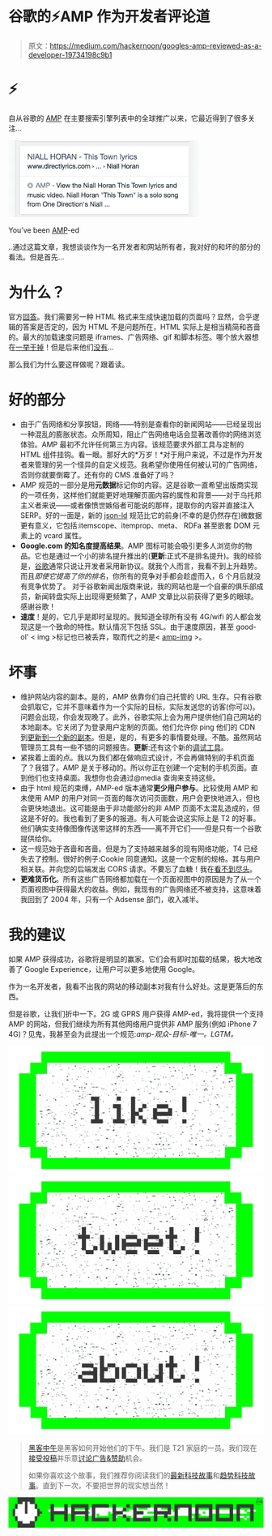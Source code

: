 # 谷歌的⚡AMP 作为开发者评论道

> 原文：<https://medium.com/hackernoon/googles-amp-reviewed-as-a-developer-19734198c9b1>

# ⚡

自从谷歌的 [AMP](https://googleblog.blogspot.com/2015/10/introducing-accelerated-mobile-pages.html) 在主要搜索引擎列表中的全球推广以来，它最近得到了很多关注…

![](img/a3e9b2ef2f1546bb229d0b81c9cd0b82.png)

You’ve been [AMP](http://www.directlyrics.com/niall-horan-this-town-lyrics.amphtml)-ed

..通过这篇文章，我想谈谈作为一名开发者和网站所有者，我对好的和坏的部分的看法。但是首先…

# 为什么？

官方[回答](https://www.ampproject.org/docs/get_started/about-amp.html)。我们需要另一种 HTML 格式来生成快速加载的页面吗？显然，合乎逻辑的答案是否定的，因为 HTML 不是问题所在，HTML 实际上是相当精简和吝啬的。最大的加载速度问题是 iframes、广告网络、gif 和脚本标签。哪个放大器想在[一举干掉](https://www.ampproject.org/docs/reference/spec.html#html-tags)！但是后来他们[没有](https://github.com/ampproject/amphtml/blob/master/extensions/amp-a4a/amp-a4a-format.md)...

那么我们为什么要这样做呢？跟着读。

# 好的部分

*   由于广告网络和分享按钮，网络——特别是查看你的新闻网站——已经呈现出一种混乱的膨胀状态。众所周知，阻止广告网络电话会显著改善你的网络浏览体验。AMP 最初不允许任何第三方内容。该规范要求外部工具与定制的 HTML 组件挂钩。看一眼。那好大的*万岁！*对于用户来说，不过是作为开发者来管理的另一个怪异的自定义规范。我希望你使用任何被认可的广告网络，否则你就要倒霉了。还有你的 CMS 准备好<amp-YouTube>了吗？
*   AMP 规范的一部分是用**元数据**标记你的内容。这是谷歌一直希望出版商实现的一项任务，这样他们就能更好地理解页面内容的属性和背景——对于乌托邦主义者来说——或者像愤世嫉俗者可能说的那样，提取你的内容并直接注入 SERP。好的一面是，新的 [json-ld](https://developers.google.com/schemas/formats/json-ld) 规范比它的前身(不幸的是仍然存在)微数据更有意义，它包括:itemscope、itemprop、meta、 RDFa 甚至嵌套 DOM 元素上的 vcard 属性。
*   **Google.com 的知名度提高结果**。AMP 图标可能会吸引更多人浏览你的物品。它也是通过一个小的排名提升推出的(**更新**:正式不是排名提升)。我的经验是，[谷歌](https://hackernoon.com/tagged/google)通常只说让开发者采用新协议。就我个人而言，我看不到上升趋势。而且*即使它提高了你的排名*，你所有的竞争对手都会趁虚而入，6 个月后就没有竞争优势了。
    对于谷歌新闻出版商来说，我的网站也是一个自豪的俱乐部成员，新闻转盘实际上出现得更频繁了，AMP 文章比以前获得了更多的眼球。感谢谷歌！
*   **速度**！是的，它几乎是即时呈现的。我知道全球所有没有 4G/wifi 的人都会发现这是一个致命的特性。默认情况下包括 SSL。由于速度原因，甚至 good-ol' < img >标记也已被丢弃，取而代之的是< [amp-img](https://www.ampproject.org/docs/reference/amp-img.html) >。

# 坏事

*   维护网站内容的副本。是的，AMP 依靠你们自己托管的 URL 生存。只有谷歌会抓取它，它并不意味着作为一个实际的目标，实际发送您的访客(你可以)。问题会出现，你会发现晚了。此外，谷歌实际上会为用户提供他们自己网站的本地副本。它关闭了为登录用户定制的页面。他们允许你 ping 他们的 CDN 到[更新到一个新的副本](https://developers.google.com/amp/cache/reference/acceleratedmobilepageurl/rest/v1/ampUrls/batchGet)。但是，是的，有更多的事情要处理。不酷。虽然网站管理员工具有一些不错的问题报告。**更新**:还有这个新的[调试工具](https://ampbench.appspot.com/validate?url=https://ampbyexample.com/)。
*   紧挨着上面的点。我以为我们都在做响应式设计，不会再做特别的手机页面了？我错了。AMP 是关于移动的。所以你正在创建一个定制的手机页面。直到他们也支持桌面。我想你也会通过@media 查询来支持这些。
*   由于 html 规范的束缚，AMP-ed 版本通常**更少用户参与**。比较使用 AMP 和未使用 AMP 的用户对同一页面的每次访问页面数，用户会更快地进入，但也会更快地退出。这可能是由于非功能部分的非 AMP 页面不太混乱造成的，但这是不好的。我也看到了更多的报道。有人可能会说这实际上是 T2 的好事。他们确实支持像图像传送带这样的东西——离不开它们——但是只有一个谷歌提供给你。
*   这一规范始于吝啬和吝啬。但是为了支持越来越多的现有网络功能，T4 已经失去了控制。很好的例子:Cookie 同意通知。这是一个定制的规格。其与用户相关联。并向您的后端发出 CORS 请求。不要忘了血糖！我在[看不到尽头](https://www.ampproject.org/roadmap/)。
*   **更难货币化**。所有这些广告网络都加载在一个页面视图中的原因是为了从一个页面视图中获得最大的收益。例如，我现有的广告网络还不被支持，这意味着我回到了 2004 年，只有一个 Adsense 部门，收入减半。

# 我的建议

如果 AMP 获得成功，谷歌将是明显的赢家。它们会有即时加载的结果，极大地改善了 Google Experience，让用户可以更多地使用 Google。

作为一名开发者，我看不出我的网站的移动副本对我有什么好处。这是更落后的东西。

但是谷歌，让我们折中一下。2G 或 GPRS 用户获得 AMP-ed，我将提供一个支持 AMP 的网站，但我们继续为所有其他网络用户提供非 AMP 服务(例如 iPhone 7 4G)？见鬼，我甚至会为此提出一个规范:*amp-观众-目标-唯一。LGTM。*

[![](img/50ef4044ecd4e250b5d50f368b775d38.png)](http://bit.ly/HackernoonFB)[![](img/979d9a46439d5aebbdcdca574e21dc81.png)](https://goo.gl/k7XYbx)[![](img/2930ba6bd2c12218fdbbf7e02c8746ff.png)](https://goo.gl/4ofytp)

> [黑客中午](http://bit.ly/Hackernoon)是黑客如何开始他们的下午。我们是 T21 家庭的一员。我们现在[接受投稿](http://bit.ly/hackernoonsubmission)并乐意[讨论广告&赞助](mailto:partners@amipublications.com)机会。
> 
> 如果你喜欢这个故事，我们推荐你阅读我们的[最新科技故事](http://bit.ly/hackernoonlatestt)和[趋势科技故事](https://hackernoon.com/trending)。直到下一次，不要把世界的现实想当然！

[![](img/be0ca55ba73a573dce11effb2ee80d56.png)](https://goo.gl/Ahtev1)